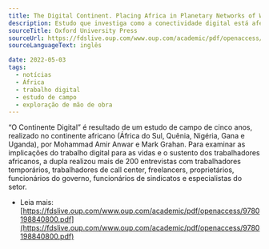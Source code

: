 ```yaml
---
title: The Digital Continent. Placing Africa in Planetary Networks of Work, de Mohammad Amir Anwar e Mark Grahan.
description: Estudo que investiga como a conectividade digital está afetando a vida dos trabalhadores africanos. 
sourceTitle: Oxford University Press
sourceUrl: https://fdslive.oup.com/www.oup.com/academic/pdf/openaccess/9780198840800.pdf/
sourceLanguageText: inglês

date: 2022-05-03
tags: 
  - notícias
  - África
  - trabalho digital
  - estudo de campo
  - exploração de mão de obra
---
```


“O Continente Digital” é resultado de um estudo de campo de cinco anos, realizado no continente africano (África do Sul, Quênia, Nigéria, Gana e Uganda), por Mohammad Amir Anwar e Mark Grahan. Para examinar as implicações do trabalho digital para as vidas e o sustento dos trabalhadores africanos, a dupla realizou mais de 200 entrevistas com trabalhadores temporários, trabalhadores de call center, freelancers, proprietários, funcionários do governo, funcionários de sindicatos e especialistas do setor. 





* Leia mais: [https://fdslive.oup.com/www.oup.com/academic/pdf/openaccess/9780198840800.pdf](https://fdslive.oup.com/www.oup.com/academic/pdf/openaccess/9780198840800.pdf)


